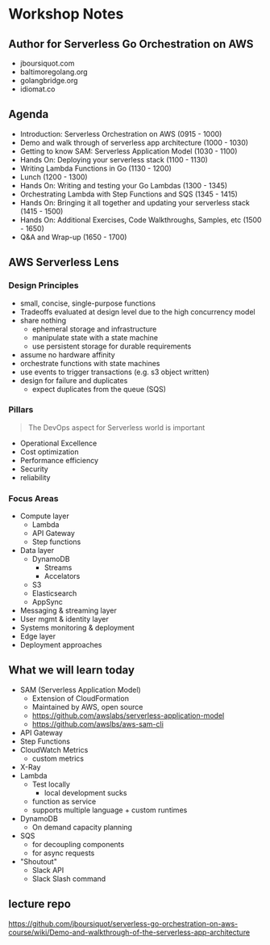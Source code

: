 # Workshop Notes

## Author for Serverless Go Orchestration on AWS

* jboursiquot.com
* baltimoregolang.org
* golangbridge.org
* idiomat.co

## Agenda

* Introduction: Serverless Orchestration on AWS (0915 - 1000)
* Demo and walk through of serverless app architecture (1000 - 1030)
* Getting to know SAM: Serverless Application Model (1030 - 1100)
* Hands On: Deploying your serverless stack (1100 - 1130)
* Writing Lambda Functions in Go (1130 - 1200)
* Lunch (1200 - 1300)
* Hands On: Writing and testing your Go Lambdas (1300 - 1345)
* Orchestrating Lambda with Step Functions and SQS (1345 - 1415)
* Hands On: Bringing it all together and updating your serverless stack (1415 - 1500)
* Hands On: Additional Exercises, Code Walkthroughs, Samples, etc (1500 - 1650)
* Q&A and Wrap-up (1650 - 1700)

## AWS Serverless Lens

### Design Principles

* small, concise, single-purpose functions
* Tradeoffs evaluated at design level due to the high concurrency model
* share nothing
    - ephemeral storage and infrastructure
    - manipulate state with a state machine
    - use persistent storage for durable requirements
* assume no hardware affinity
* orchestrate functions with state machines
* use events to trigger transactions (e.g. s3 object written)
* design for failure and duplicates
    - expect duplicates from the queue (SQS)

### Pillars

> The DevOps aspect for Serverless world is important

* Operational Excellence
* Cost optimization
* Performance efficiency
* Security
* reliability

### Focus Areas

* Compute layer
    - Lambda
    - API Gateway
    - Step functions
* Data layer
    - DynamoDB
        - Streams
        - Accelators
    - S3
    - Elasticsearch
    - AppSync
* Messaging  & streaming layer
* User mgmt & identity layer
* Systems monitoring & deployment
* Edge layer
* Deployment approaches

## What we will learn today

* SAM (Serverless Application Model)
    - Extension of CloudFormation
    - Maintained by AWS, open source
    - https://github.com/awslabs/serverless-application-model
    - https://github.com/awslbs/aws-sam-cli
* API Gateway
* Step Functions
* CloudWatch Metrics
    - custom metrics
* X-Ray
* Lambda
    - Test locally
        * local development sucks
    - function as service
    - supports multiple language + custom runtimes
* DynamoDB
    - On demand capacity planning
* SQS
    - for decoupling components
    - for async requests
* "Shoutout"
    - Slack API
    - Slack Slash command

## lecture repo

https://github.com/jboursiquot/serverless-go-orchestration-on-aws-course/wiki/Demo-and-walkthrough-of-the-serverless-app-architecture

